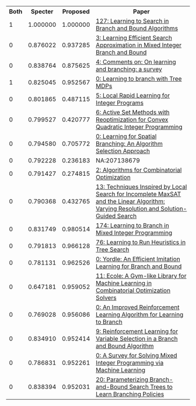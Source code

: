 <html><table><tr>
<th>Both</th>
<th>Specter</th>
<th>Proposed</th>
<th>Paper</th>
</tr>
<tr>
<td>1</td>
<td>1.000000</td>
<td>1.000000</td>
<td><a href="https://www.semanticscholar.org/paper/6544d86462d3a0bb2717ba336ad48a0c0f621246">127: Learning to Search in Branch and Bound Algorithms</a></td>
</tr>
<tr>
<td>0</td>
<td>0.876022</td>
<td>0.937285</td>
<td><a href="https://www.semanticscholar.org/paper/71e2a28dfcddaae46800568c4569de90cac9c8e6">3: Learning Efficient Search Approximation in Mixed Integer Branch and Bound</a></td>
</tr>
<tr>
<td>0</td>
<td>0.838764</td>
<td>0.875625</td>
<td><a href="https://www.semanticscholar.org/paper/5eedf1e484275219be267b9ad2e96ef4f19e269a">4: Comments on: On learning and branching: a survey</a></td>
</tr>
<tr>
<td>1</td>
<td>0.825045</td>
<td>0.952567</td>
<td><a href="https://www.semanticscholar.org/paper/d12070b6f0f26e009bab28679d493f0ac62cfbdd">0: Learning to branch with Tree MDPs</a></td>
</tr>
<tr>
<td>0</td>
<td>0.801865</td>
<td>0.487115</td>
<td><a href="https://www.semanticscholar.org/paper/08995a46bce1048bca99f1c776d4d75db94c6a1f">5: Local Rapid Learning for Integer Programs</a></td>
</tr>
<tr>
<td>0</td>
<td>0.799527</td>
<td>0.420777</td>
<td><a href="https://www.semanticscholar.org/paper/b0cc630003d7fb711b5d358cc34427a29bba42d8">6: Active Set Methods with Reoptimization for Convex Quadratic Integer Programming</a></td>
</tr>
<tr>
<td>0</td>
<td>0.794580</td>
<td>0.705772</td>
<td><a href="https://www.semanticscholar.org/paper/393ed2af83ecf382408fbf14bb4dc74d20c1fabd">0: Learning for Spatial Branching: An Algorithm Selection Approach</a></td>
</tr>
<tr>
<td>0</td>
<td>0.792228</td>
<td>0.236183</td>
<td>NA:207138679</td>
</tr>
<tr>
<td>0</td>
<td>0.791427</td>
<td>0.274815</td>
<td><a href="https://www.semanticscholar.org/paper/cf9b79aed0df8b664cf80934b001558d6cc9a512">2: Algorithms for Combinatorial Optimization</a></td>
</tr>
<tr>
<td>0</td>
<td>0.790368</td>
<td>0.432765</td>
<td><a href="https://www.semanticscholar.org/paper/8ee71c7588d62311afcd06fbd16118c3331c9341">13: Techniques Inspired by Local Search for Incomplete MaxSAT and the Linear Algorithm: Varying Resolution and Solution-Guided Search</a></td>
</tr>
<tr>
<td>0</td>
<td>0.831749</td>
<td>0.980514</td>
<td><a href="https://www.semanticscholar.org/paper/c802c7918e5a5b9cbb2bd9d397518a255ff1465e">174: Learning to Branch in Mixed Integer Programming</a></td>
</tr>
<tr>
<td>0</td>
<td>0.791813</td>
<td>0.966128</td>
<td><a href="https://www.semanticscholar.org/paper/14fe3f5e88afaf298b54fa6032cad267c88d75bc">76: Learning to Run Heuristics in Tree Search</a></td>
</tr>
<tr>
<td>0</td>
<td>0.781131</td>
<td>0.962526</td>
<td><a href="https://www.semanticscholar.org/paper/4c73c02488f41045b3a3f249239c533da6485fbc">0: Yordle: An Efficient Imitation Learning for Branch and Bound</a></td>
</tr>
<tr>
<td>0</td>
<td>0.647181</td>
<td>0.959052</td>
<td><a href="https://www.semanticscholar.org/paper/e5f3f6d89be2f29eda70133fd83913229650d008">11: Ecole: A Gym-like Library for Machine Learning in Combinatorial Optimization Solvers</a></td>
</tr>
<tr>
<td>0</td>
<td>0.769028</td>
<td>0.956086</td>
<td><a href="https://www.semanticscholar.org/paper/6caa4d4c3c95ede4ce5053ea243bd93c16eef680">0: An Improved Reinforcement Learning Algorithm for Learning to Branch</a></td>
</tr>
<tr>
<td>0</td>
<td>0.834910</td>
<td>0.952414</td>
<td><a href="https://www.semanticscholar.org/paper/0ac8f9120e5fec5be427cd79a4129369cf3efb0e">9: Reinforcement Learning for Variable Selection in a Branch and Bound Algorithm</a></td>
</tr>
<tr>
<td>0</td>
<td>0.786831</td>
<td>0.952261</td>
<td><a href="https://www.semanticscholar.org/paper/45c1439139f17ba6b376a510e2a0996fffa5f5dd">0: A Survey for Solving Mixed Integer Programming via Machine Learning</a></td>
</tr>
<tr>
<td>0</td>
<td>0.838394</td>
<td>0.952031</td>
<td><a href="https://www.semanticscholar.org/paper/20400881f50e5f199467a605e7f301fb1f369982">20: Parameterizing Branch-and-Bound Search Trees to Learn Branching Policies</a></td>
</tr>
</table></html>
